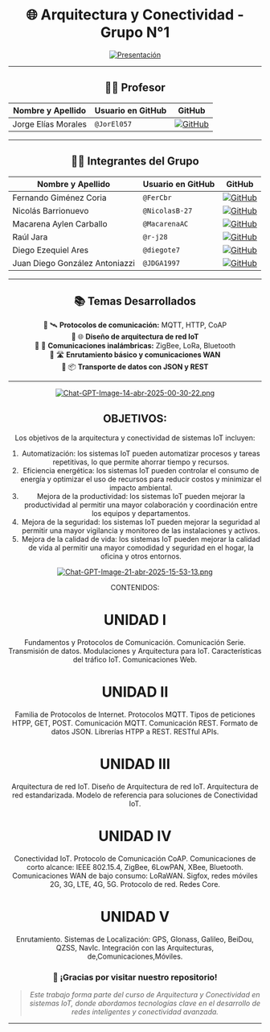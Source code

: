 <div align="center">
  
# 🌐 Arquitectura y Conectividad - Grupo N°1

[![Presentación](https://i.postimg.cc/4yHKDMpw/Presentacion.jpg)](https://postimg.cc/N2YfTdJr)

---

## 👨‍🏫 Profesor

| Nombre y Apellido       | Usuario en GitHub | GitHub |
|-------------------------|-------------------|--------|
| Jorge Elías Morales     | `@JorEl057`       | [![GitHub](https://img.shields.io/badge/github-%23121011.svg?&style=for-the-badge&logo=github&logoColor=white)](https://github.com/JorEl057) |

---

## 👨‍💻 Integrantes del Grupo

| Nombre y Apellido                  | Usuario en GitHub | GitHub |
|-----------------------------------|-------------------|--------|
| Fernando Giménez Coria            | `@FerCbr`         | [![GitHub](https://img.shields.io/badge/github-%23121011.svg?&style=for-the-badge&logo=github&logoColor=white)](https://github.com/FerCbr) |
| Nicolás Barrionuevo               | `@NicolasB-27`    | [![GitHub](https://img.shields.io/badge/github-%23121011.svg?&style=for-the-badge&logo=github&logoColor=white)](https://github.com/NicolasB-27) |
| Macarena Aylen Carballo           | `@MacarenaAC`     | [![GitHub](https://img.shields.io/badge/github-%23121011.svg?&style=for-the-badge&logo=github&logoColor=white)](https://github.com/MacarenaAC) |
| Raúl Jara                         | `@r-j28`          | [![GitHub](https://img.shields.io/badge/github-%23121011.svg?&style=for-the-badge&logo=github&logoColor=white)](https://github.com/r-j28) |
| Diego Ezequiel Ares               | `@diegote7`       | [![GitHub](https://img.shields.io/badge/github-%23121011.svg?&style=for-the-badge&logo=github&logoColor=white)](https://github.com/diegote7) |
| Juan Diego González Antoniazzi   | `@JDGA1997`       | [![GitHub](https://img.shields.io/badge/github-%23121011.svg?&style=for-the-badge&logo=github&logoColor=white)](https://github.com/JDGA1997) |

---

## 📚 Temas Desarrollados

💠 🛰️ **Protocolos de comunicación:** MQTT, HTTP, CoAP  
💠 🌐 **Diseño de arquitectura de red IoT**  
💠 📡 **Comunicaciones inalámbricas:** ZigBee, LoRa, Bluetooth  
💠 🛣️ **Enrutamiento básico y comunicaciones WAN**  
💠 📦 **Transporte de datos con JSON y REST**

---

[![Chat-GPT-Image-14-abr-2025-00-30-22.png](https://i.postimg.cc/mgXWVfsz/Chat-GPT-Image-14-abr-2025-00-30-22.png)](https://postimg.cc/CRq2L2dS)

## OBJETIVOS:
Los objetivos de la arquitectura y conectividad de sistemas IoT incluyen:
1. Automatización: los sistemas IoT pueden automatizar procesos y tareas
repetitivas, lo que permite ahorrar tiempo y recursos.
2. Eficiencia energética: los sistemas IoT pueden controlar el consumo de
energía y optimizar el uso de recursos para reducir costos y minimizar el
impacto ambiental.
3. Mejora de la productividad: los sistemas IoT pueden mejorar la productividad
al permitir una mayor colaboración y coordinación entre los equipos y
departamentos.
4. Mejora de la seguridad: los sistemas IoT pueden mejorar la seguridad al
permitir una mayor vigilancia y monitoreo de las instalaciones y activos.
5. Mejora de la calidad de vida: los sistemas IoT pueden mejorar la calidad de
vida al permitir una mayor comodidad y seguridad en el hogar, la oficina y otros
entornos.

[![Chat-GPT-Image-21-abr-2025-15-53-13.png](https://i.postimg.cc/MZ4p0ZFp/Chat-GPT-Image-21-abr-2025-15-53-13.png)](https://postimg.cc/xqvQnQQw)

CONTENIDOS:
# UNIDAD I
Fundamentos y Protocolos de Comunicación. Comunicación Serie. Transmisión de
datos. Modulaciones y Arquitectura para IoT. Características del tráfico IoT.
Comunicaciones Web.
# UNIDAD II
Familia de Protocolos de Internet. Protocolos MQTT. Tipos de peticiones HTPP, GET,
POST. Comunicación MQTT. Comunicación REST. Formato de datos JSON. Librerías
HTPP a REST. RESTful APIs.
# UNIDAD III
Arquitectura de red IoT. Diseño de Arquitectura de red IoT. Arquitectura de red
estandarizada. Modelo de referencia para soluciones de Conectividad IoT.
# UNIDAD IV
Conectividad IoT. Protocolo de Comunicación CoAP. Comunicaciones de corto
alcance: IEEE 802.15.4, ZigBee, 6LowPAN, XBee, Bluetooth. Comunicaciones WAN de
bajo consumo: LoRaWAN. Sigfox, redes móviles 2G, 3G, LTE, 4G, 5G. Protocolo de red.
Redes Core.
# UNIDAD V
Enrutamiento. Sistemas de Localización: GPS, Glonass, Galileo, BeiDou, QZSS, NavIc.
Integración con las Arquitecturas, de,Comunicaciones,Móviles.


### 🚀 ¡Gracias por visitar nuestro repositorio!

> _Este trabajo forma parte del curso de Arquitectura y Conectividad en sistemas IoT, donde abordamos tecnologías clave en el desarrollo de redes inteligentes y conectividad avanzada._

---

